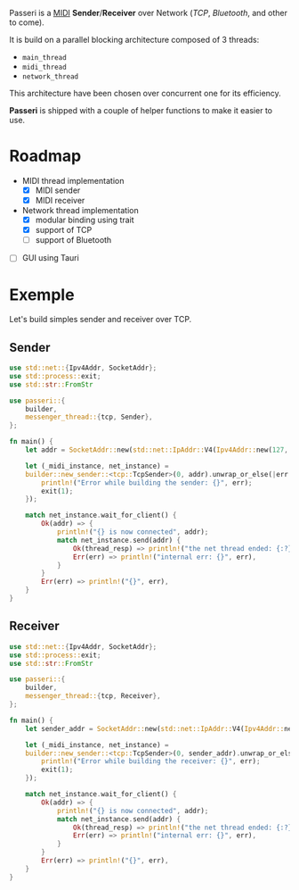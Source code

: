 Passeri is a [MIDI](https://en.wikipedia.org/wiki/MIDI) **Sender**/**Receiver** over Network (*TCP*, *Bluetooth*, and other to come).

It is build on a parallel blocking architecture composed of 3 threads:
- `main_thread`
- `midi_thread`
- `network_thread`

This architecture have been chosen over concurrent one for its efficiency.

**Passeri** is shipped with a couple of helper functions to make it easier to use.

# Roadmap
- MIDI thread implementation
	- [x] MIDI sender
	- [x] MIDI receiver
- Network thread implementation
	- [x] modular binding using trait
	- [x] support of TCP
	- [ ] support of Bluetooth
- [ ] GUI using Tauri

# Exemple
Let's build simples sender and receiver over TCP.


## Sender
```rust
use std::net::{Ipv4Addr, SocketAddr};
use std::process::exit;
use std::str::FromStr

use passeri::{
	builder,
	messenger_thread::{tcp, Sender},
};

fn main() {
	let addr = SocketAddr::new(std::net::IpAddr::V4(Ipv4Addr::new(127, 0, 0, 1)), 8080),

	let (_midi_instance, net_instance) =
	builder::new_sender::<tcp::TcpSender>(0, addr).unwrap_or_else(|err| {
		println!("Error while building the sender: {}", err);
		exit(1);
	});

	match net_instance.wait_for_client() {
		Ok(addr) => {
			println!("{} is now connected", addr);
			match net_instance.send(addr) {
				Ok(thread_resp) => println!("the net thread ended: {:?}", thread_resp),
				Err(err) => println!("internal err: {}", err),
			}
		}
		Err(err) => println!("{}", err),
	}
}
```

## Receiver
```rust
use std::net::{Ipv4Addr, SocketAddr};
use std::process::exit;
use std::str::FromStr

use passeri::{
	builder,
	messenger_thread::{tcp, Receiver},
};

fn main() {
	let sender_addr = SocketAddr::new(std::net::IpAddr::V4(Ipv4Addr::new(127, 0, 0, 1)), 8080),

	let (_midi_instance, net_instance) =
	builder::new_sender::<tcp::TcpSender>(0, sender_addr).unwrap_or_else(|err| {
		println!("Error while building the receiver: {}", err);
		exit(1);
	});

	match net_instance.wait_for_client() {
		Ok(addr) => {
			println!("{} is now connected", addr);
			match net_instance.send(addr) {
				Ok(thread_resp) => println!("the net thread ended: {:?}", thread_resp),
				Err(err) => println!("internal err: {}", err),
			}
		}
		Err(err) => println!("{}", err),
	}
}
```

